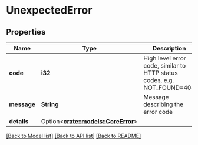 # UnexpectedError

## Properties

Name | Type | Description | Notes
------------ | ------------- | ------------- | -------------
**code** | **i32** | High level error code, similar to HTTP status codes, e.g. NOT_FOUND=404 | 
**message** | **String** | Message describing the error code | 
**details** | Option<[**crate::models::CoreError**](CoreError.md)> |  | [optional]

[[Back to Model list]](../README.md#documentation-for-models) [[Back to API list]](../README.md#documentation-for-api-endpoints) [[Back to README]](../README.md)


